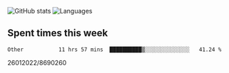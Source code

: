 ![GitHub stats](https://github-readme-stats.vercel.app/api?username=emipa606&theme=github_dark&show_icons=true) 
![Languages](https://github-readme-stats.vercel.app/api/top-langs/?username=emipa606&theme=github_dark&layout=compact)

## Spent times this week
<!--START_SECTION:waka-->

```text
Other           11 hrs 57 mins  ██████████▒░░░░░░░░░░░░░░   41.24 %
```

<!--END_SECTION:waka-->


26012022/8690260

